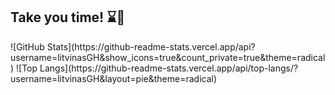 ## Take you time! ⌛️🎩
<p align="left" style = "display:none"> <img src="https://komarev.com/ghpvc/?username=litvinasGH&label=Profile%20views&color=0e75b6&style=flat" alt="okivlinas" /> </p>
![GitHub Stats](https://github-readme-stats.vercel.app/api?username=litvinasGH&show_icons=true&count_private=true&theme=radical)
![Top Langs](https://github-readme-stats.vercel.app/api/top-langs/?username=litvinasGH&layout=pie&theme=radical)

